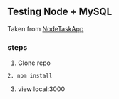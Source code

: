 ## Testing Node + MySQL
Taken from [NodeTaskApp](https://github.com/jay3dec/NodeTaskApp)

### steps
1. Clone repo
```
2. npm install
```
3. view local:3000

